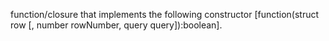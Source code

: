 function/closure that implements the following constructor [function(struct row [, number rowNumber, query query]):boolean].
